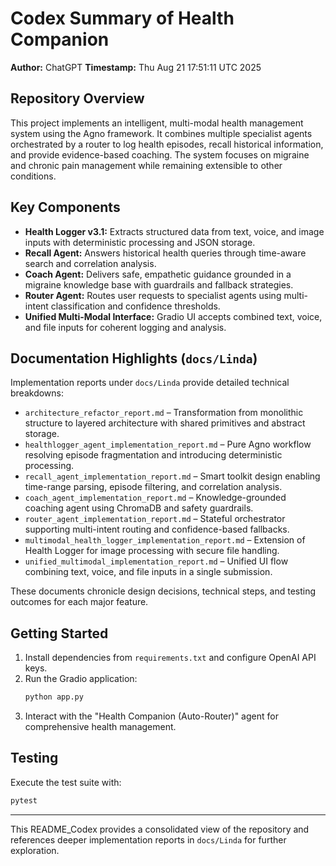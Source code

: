# Codex Summary of Health Companion

**Author:** ChatGPT
**Timestamp:** Thu Aug 21 17:51:11 UTC 2025

## Repository Overview

This project implements an intelligent, multi-modal health management system using the Agno framework. It combines multiple specialist agents orchestrated by a router to log health episodes, recall historical information, and provide evidence-based coaching. The system focuses on migraine and chronic pain management while remaining extensible to other conditions.

## Key Components

- **Health Logger v3.1:** Extracts structured data from text, voice, and image inputs with deterministic processing and JSON storage.
- **Recall Agent:** Answers historical health queries through time-aware search and correlation analysis.
- **Coach Agent:** Delivers safe, empathetic guidance grounded in a migraine knowledge base with guardrails and fallback strategies.
- **Router Agent:** Routes user requests to specialist agents using multi-intent classification and confidence thresholds.
- **Unified Multi-Modal Interface:** Gradio UI accepts combined text, voice, and file inputs for coherent logging and analysis.

## Documentation Highlights (`docs/Linda`)

Implementation reports under `docs/Linda` provide detailed technical breakdowns:

- `architecture_refactor_report.md` – Transformation from monolithic structure to layered architecture with shared primitives and abstract storage.
- `healthlogger_agent_implementation_report.md` – Pure Agno workflow resolving episode fragmentation and introducing deterministic processing.
- `recall_agent_implementation_report.md` – Smart toolkit design enabling time-range parsing, episode filtering, and correlation analysis.
- `coach_agent_implementation_report.md` – Knowledge-grounded coaching agent using ChromaDB and safety guardrails.
- `router_agent_implementation_report.md` – Stateful orchestrator supporting multi-intent routing and confidence-based fallbacks.
- `multimodal_health_logger_implementation_report.md` – Extension of Health Logger for image processing with secure file handling.
- `unified_multimodal_implementation_report.md` – Unified UI flow combining text, voice, and file inputs in a single submission.

These documents chronicle design decisions, technical steps, and testing outcomes for each major feature.

## Getting Started

1. Install dependencies from `requirements.txt` and configure OpenAI API keys.
2. Run the Gradio application:
   ```bash
   python app.py
   ```
3. Interact with the "Health Companion (Auto-Router)" agent for comprehensive health management.

## Testing

Execute the test suite with:
```bash
pytest
```

---
This README_Codex provides a consolidated view of the repository and references deeper implementation reports in `docs/Linda` for further exploration.

